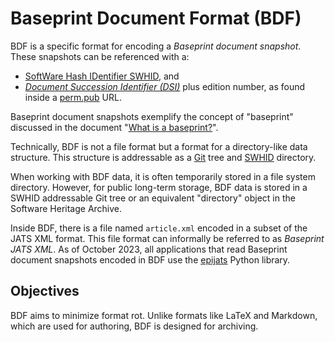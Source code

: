 Baseprint Document Format (BDF)
===============================

BDF is a specific format for encoding a *Baseprint document snapshot*.
These snapshots can be referenced with a:

* [SoftWare Hash IDentifier SWHID](https://swhid.org), and
* [*Document Succession Identifier (DSI)*](https://perm.pub/1wFGhvmv8XZfPx0O5Hya2e9AyXo)
  plus edition number, as found inside a [perm.pub](https://perm.pub) URL.

Baseprint document snapshots exemplify the concept of "baseprint" discussed in the
document
"[What is a baseprint?](https://perm.pub/HKSI5NPzMFmgRlb4Vboi71OTKYo)".

Technically, BDF is not a file format
but a format for a directory-like data structure.
This structure is addressable as
a [Git](https://en.wikipedia.org/wiki/Git) tree and [SWHID](https://swhid.org)
directory.

When working with BDF data,
it is often temporarily stored in a file system directory.
However, for public long-term storage, BDF data is stored in a SWHID addressable Git tree or
an equivalent "directory" object in the Software Heritage Archive.

Inside BDF, there is a file named `article.xml` encoded in a subset of the JATS XML
format.
This file format can informally be referred to as *Baseprint JATS XML*.
As of October 2023,
all applications that read Baseprint document snapshots encoded in BDF
use the [epijats](https://gitlab.com/perm.pub/epijats) Python library.

Objectives
----------

BDF aims to minimize format rot.
Unlike formats like LaTeX and Markdown, which are used for authoring, BDF is designed for archiving.

